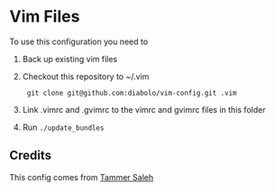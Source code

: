 #   Vim Files

To use this configuration you need to 

1. Back up existing vim files
1. Checkout this repository to ~/.vim
    
        git clone git@github.com:diabolo/vim-config.git .vim

1. Link .vimrc and .gvimrc to the vimrc and gvimrc files in this folder
1. Run `./update_bundles`

## Credits

This config comes from [ Tammer Saleh ](http://tammersaleh.com/posts/the-modern-vim-config-with-pathogen)
